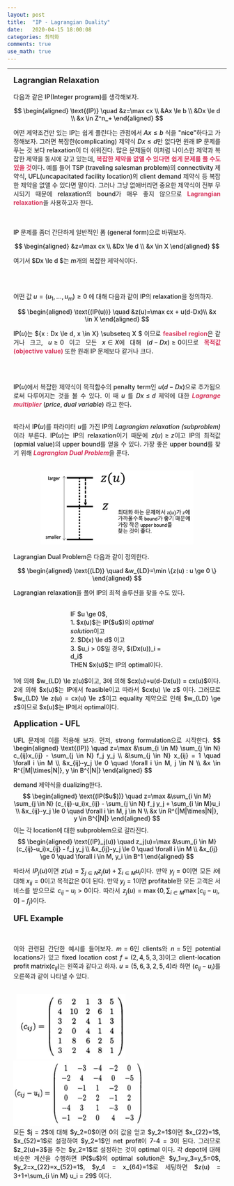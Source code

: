 ```yaml
---
layout: post
title:  "IP - Lagrangian Duality"
date:   2020-04-15 18:00:08
categories: 최적화
comments: true 
use_math: true
---
```

-----
<div style = "font-weight:500; font-size:1.0em; margin-left: 1em; margin-right: 1em;text-align:justify; ">

<span style = "font-weight:700; font-size:1.3em;  margin-right: 1em;">
Lagrangian Relaxation
</span>
<br><br>
다음과 같은 IP(Integer program)를 생각해보자. 

$$
\begin{aligned}
    \text{(IP)} \quad &z=\max cx \\
    &Ax \le b \\
    &Dx \le d  \\
    &x \in Z^n_+
\end{aligned}
$$

어떤 제약조건만 있는 IP는 쉽게 풀린다는 관점에서 $Ax \le b$ 식을 "nice"하다고 가정해보자. 그러면 복잡한(complicating) 제약식 $Dx \le d$만 없다면 원래 IP 문제를 푸는 것 보다 relaxation이 더 쉬워진다. 많은 문제들이 이처럼 나이스한 제약과 복잡한 제약을 동시에 갖고 있는데, <b style = "color:#d7385e;font-size:1.2">복잡한 제약을 없앨 수 있다면 쉽게 문제를 풀 수도 있을 것</b>이다. 예를 들어 TSP (traveling salesman problem)의 connectivity 제약식, UFL(uncapacitated facility location)의 client demand 제약식 등 복잡한 제약을 없앨 수 있다면 말이다. 그러나 그냥 없애버리면 중요한 제약식이 전부 무시되기 때문에 relaxation의 bound가 매우 좋지 않으므로 <b style = "color:#d7385e;font-size:1.2">Lagrangian relaxation</b>을 사용하고자 한다. 

<br><br>
IP 문제를 좀더 간단하게 일반적인 폼 (general form)으로 바꿔보자. 

$$
\begin{aligned}
    &z=\max cx \\
    &Dx \le d  \\
    &x \in X
\end{aligned}
$$

여기서 $Dx \le d $는 $m$개의 복잡한 제약식이다. 

<br><br>

어떤 값 $u = (u_1, ... , u_m) \ge 0$ 에 대해 다음과 같이 IP의 relaxation을 정의하자. 

$$
\begin{aligned}
    \text{(IP(u))} \quad &z(u)=\max cx + u(d-Dx)\\
    &x \in X
\end{aligned}
$$

IP($u$)는 $\{x : Dx \le d, x \in X\} \subseteq X $ 이므로 <b style = "color:#d7385e;font-size:1.2">feasibel region</b>은 같거나 크고, $u \ge 0$ 이고 모든 $x \in X$에 대해 $(d-Dx) \ge 0$이므로 <b style = "color:#d7385e;font-size:1.2">목적값(objective value)</b> 또한 원래 IP 문제보다 같거나 크다. 

<br><br>

IP($u$)에서 복잡한 제약식이 목적함수의 penalty term인 $u(d-Dx)$으로 추가됨으로써 다루어지는 것을 볼 수 있다. 이 때 $u$ 를 $Dx \le d$ 제약에 대한 <i><b style = "color:#d7385e; ">Lagrange multiplier</b></i> (<i>price</i>, <i>dual variable</i>) 라고 한다. 
<br><br>

따라서 IP($u$)를 파라미터 $u$를 가진 IP의 <i>Lagrangian relaxation (subproblem)</i>이라 부른다. IP($u$)는 IP의 relaxation이기 때문에 $z(u) \ge z$이고 IP의 최적값(opmial value)의 upper bound를 얻을 수 있다. 가장 좋은 upper bound를 찾기 위해 <i><b style = "color:#d7385e;font-size:1.2">Lagrangian Dual Problem</b></i>을 푼다. 
<br><br>

<p align="center">
<img src="/images/post_img/max_relaxation_bound.png" width="350" height="170">
</p>
Lagrangian Dual Problem은 다음과 같이 정의한다. 

$$
\begin{aligned}
    \text{(LD)} \quad &w_{LD}=\min \{z(u) : u \ge 0 \} 
\end{aligned}
$$

Lagrangian relaxation을 풀어 IP의 최적 솔루션을 찾을 수도 있다.
<br><br>

<div style = "border: 0px solid red; text-align: left; margin: 0 auto; width:45% ">
 IF $u \ge 0$, <br>
1. $x(u)$는 IP($u$)의 <i>optimal solution</i>이고 <br>
2. $D(x) \le d$ 이고 <br>  
3. $u_i > 0$일 경우, $(Dx(u))_i = d_i$<br>
THEN $x(u)$는 IP의 optimal이다.
</div>
<br>
1에 의해 $w_{LD} \le z(u)$이고, 3에 의해 $cx(u)+u(d-Dx(u)) = cx(u)$이다. 2에 의해 $x(u)$는 IP에서 feasible이고 따라서 $cx(u) \le z$ 이다. 그러므로 $w_{LD} \le z(u) = cx(u) \le z$이고 equality 제약으로 인해 $w_{LD} \ge z$이므로 $x(u)$는 IP에서 optimal이다. 
<br><br>
<span style = "font-weight:700; font-size:1.3em;  margin-right: 1em;">
Application - UFL
</span>
<br><br>
UFL 문제에 이를 적용해 보자. 먼저, strong formulation으로 시작한다. 
$$
\begin{aligned}
    \text{(IP)} \quad z=\max &\sum_{i \in M} \sum_{j \in N} c_{ij}x_{ij} - \sum_{j \in N} f_j y_j \\
    &\sum_{j \in N} x_{ij} = 1 \quad \forall i \in M  \\
    &x_{ij}-y_j \le 0 \quad \forall i \in M, j \in N \\ 
    &x \in R^{|M|\times|N|}, y \in B^{|N|}
\end{aligned}
$$

demand 제약식을 dualizing한다.
$$
\begin{aligned}
    \text{(IP($u$))} \quad z=\max &\sum_{i \in M} \sum_{j \in N} (c_{ij}-u_i)x_{ij} - \sum_{j \in N} f_j y_j + \sum_{i \in M}u_i \\
    &x_{ij}-y_j \le 0 \quad \forall i \in M, j \in N \\ 
    &x \in R^{|M|\times|N|}, y \in B^{|N|}
\end{aligned}
$$
이는 각 location에 대한 subproblem으로 갈라진다. 
$$
\begin{aligned}
    \text{(IP}_j(u)) \quad z_j(u)=\max &\sum_{i \in M} (c_{ij}-u_i)x_{ij} - f_j y_j \\
    &x_{ij}-y_j \le 0 \quad \forall i \in M \\ 
    &x_{ij} \ge 0 \quad \forall i \in M, y_i \in B^1
\end{aligned}
$$

따라서 $IP_j(u)$이면 $z(u) = \sum_{j \in N} z_j(u) + \sum_{i \in M} u_i$이다. 
만약 $y_j = 0$이면 모든 $i$에 대해 $x_{ij} = 0$이고 목적값은 0이 된다. 만약 $y_j=1$이면 profitable한 모든 고객은 서비스를 받으므로 $c_{ij}-u_i >0$이다. 따라서 $z_j(u) = \max \{0, \sum_{i \in M} \max [c_{ij}-u_i, 0]-f_j\}$이다.
<br><br>
<span style = "font-weight:700; font-size:1.3em;  margin-right: 1em;">
UFL Example
</span>

<br><br>
이와 관련된 간단한 예시를 들어보자. $m = 6$인 clients와 $n=5$인 potential locations가 있고 fixed location cost $f = (2,4,5,3,3)$이고 client-location profit matrix($c_{ij}$)는 왼쪽과 같다고 하자. $u=(5,6,3,2,5,4)$라 하면 ($c_{ij}-u_i$)를 오른쪽과 같이 나타낼 수 있다. 
<br><br>

<div style="display: inline-block; margin-left: 0.5em; margin-right: 0.5em; ">
<img src="/images/post_img/ex1.png" width="250" height="150"  >
</div>
<div style="display: inline-block; margin-right: 0.5em; ">
<img src="/images/post_img/ex2.png" width="300" height="150" >
</div>
<br>
모든 $j = 2$에 대해 $y_2=0$이면 0의 값을 얻고 $y_2=1$이면 $x_{22}=1$, $x_{52}=1$로 설정하여 $y_2=1$인 net profit이 7-4 = 3이 된다. 그러므로 $z_2(u)=3$을 주는 $y_2=1$로 설정하는 것이 optimal 이다. 각 depot에 대해 비슷한 계산을 수행하면 IP($u$)의 optimal solution은 $y_1=y_3=y_5=0$, $y_2=x_{22}=x_{52}=1$, $y_4 = x_{64}=1$로 세팅하면 $z(u) = 3+1+\sum_{i \in M} u_i = 29$ 이다. 

<br><br>


<br><br>


<!-- <span style="background-color: #f3c623"> -->